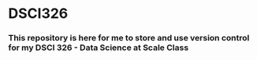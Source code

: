 # DSCI326
 
### This repository is here for me to store and use version control for my DSCI 326 - Data Science at Scale Class
